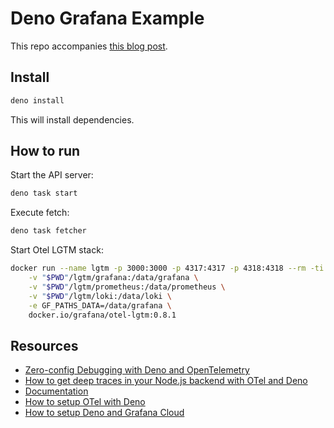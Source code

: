# Deno Grafana Example

This repo accompanies
[this blog post](https://grafana.com/blog/2025/08/15/integrating-deno-and-grafana-cloud-how-to-observe-your-javascript-project-with-zero-added-code/).

## Install

```bash
deno install
```

This will install dependencies.

## How to run

Start the API server:

```bash
deno task start
```

Execute fetch:

```bash
deno task fetcher
```

Start Otel LGTM stack:

```bash
docker run --name lgtm -p 3000:3000 -p 4317:4317 -p 4318:4318 --rm -ti \
    -v "$PWD"/lgtm/grafana:/data/grafana \
    -v "$PWD"/lgtm/prometheus:/data/prometheus \
    -v "$PWD"/lgtm/loki:/data/loki \
    -e GF_PATHS_DATA=/data/grafana \
    docker.io/grafana/otel-lgtm:0.8.1
```

## Resources

- [Zero-config Debugging with Deno and OpenTelemetry](https://deno.com/blog/zero-config-debugging-deno-opentelemetry)
- [How to get deep traces in your Node.js backend with OTel and Deno](https://deno.com/blog/otel-tracing-in-node-and-deno)
- [Documentation](https://docs.deno.com/runtime/fundamentals/open_telemetry/)
- [How to setup OTel with Deno](https://docs.deno.com/examples/basic_opentelemetry_tutorial/)
- [How to setup Deno and Grafana Cloud](https://docs.deno.com/examples/grafana_tutorial/)
